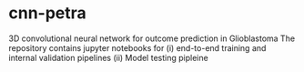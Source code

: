 # cnn-petra
3D convolutional neural network for outcome prediction in Glioblastoma
The repository contains jupyter notebooks for
  (i) end-to-end training and internal validation pipelines
  (ii) Model testing pipleine
